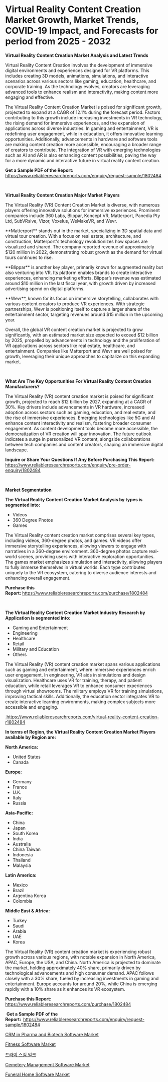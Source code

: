 <p><h1>Virtual Reality Content Creation Market Growth, Market Trends, COVID-19 Impact, and Forecasts for period from 2025 - 2032</h1></p><p><strong>Virtual Reality Content Creation Market Analysis and Latest Trends</strong></p>
<p><p>Virtual Reality Content Creation involves the development of immersive digital environments and experiences designed for VR platforms. This includes creating 3D models, animations, simulations, and interactive scenarios across various sectors like gaming, education, healthcare, and corporate training. As the technology evolves, creators are leveraging advanced tools to enhance realism and interactivity, making content more engaging and effective.</p><p>The Virtual Reality Content Creation Market is poised for significant growth, projected to expand at a CAGR of 12.1% during the forecast period. Factors contributing to this growth include increasing investments in VR technology, the rising demand for immersive experiences, and the expansion of applications across diverse industries. In gaming and entertainment, VR is redefining user engagement, while in education, it offers innovative learning opportunities. Additionally, advancements in hardware and software tools are making content creation more accessible, encouraging a broader range of creators to contribute. The integration of VR with emerging technologies such as AI and AR is also enhancing content possibilities, paving the way for a more dynamic and interactive future in virtual reality content creation.</p></p>
<p><strong>Get a Sample PDF of the Report:&nbsp;</strong> <a href="https://www.reliableresearchreports.com/enquiry/request-sample/1802484?utm_campaign=38&utm_medium=2&utm_source=Github&utm_content=ia&utm_term=10032025&utm_id=virtual-reality-content-creation">https://www.reliableresearchreports.com/enquiry/request-sample/1802484</a></p>
<p>&nbsp;</p>
<p><strong>Virtual Reality Content Creation Major Market Players</strong></p>
<p><p>The Virtual Reality (VR) Content Creation Market is diverse, with numerous players offering innovative solutions for immersive experiences. Prominent companies include 360 Labs, Blippar, Koncept VR, Matterport, Panedia Pty Ltd, SubVRsive, Vizor, Voxelus, WeMakeVR, and Wevr. </p><p>**Matterport** stands out in the market, specializing in 3D spatial data and virtual tour creation. With a focus on real estate, architecture, and construction, Matterport's technology revolutionizes how spaces are visualized and shared. The company reported revenue of approximately $120 million in 2022, demonstrating robust growth as the demand for virtual tours continues to rise.</p><p>**Blippar** is another key player, primarily known for augmented reality but also venturing into VR. Its platform enables brands to create interactive experiences, enhancing marketing efforts. Blippar’s revenue was estimated around $10 million in the last fiscal year, with growth driven by increased advertising spend on digital platforms.</p><p>**Wevr**, known for its focus on immersive storytelling, collaborates with various content creators to produce VR experiences. With strategic partnerships, Wevr is positioning itself to capture a larger share of the entertainment sector, targeting revenues around $15 million in the upcoming year.</p><p>Overall, the global VR content creation market is projected to grow significantly, with an estimated market size expected to exceed $12 billion by 2025, propelled by advancements in technology and the proliferation of VR applications across sectors like real estate, healthcare, and entertainment. Companies like Matterport and Wevr are well poised for growth, leveraging their unique approaches to capitalize on this expanding market.</p></p>
<p>&nbsp;</p>
<p><strong>What Are The Key Opportunities For Virtual Reality Content Creation Manufacturers?</strong></p>
<p><p>The Virtual Reality (VR) content creation market is poised for significant growth, projected to reach $12 billion by 2027, expanding at a CAGR of 30%. Key drivers include advancements in VR hardware, increased adoption across sectors such as gaming, education, and real estate, and the rise of immersive experiences. Emerging technologies like 5G and AI enhance content interactivity and realism, fostering broader consumer engagement. As content development tools become more accessible, the democratization of VR creation will spur innovation. The future outlook indicates a surge in personalized VR content, alongside collaborations between tech companies and content creators, shaping an immersive digital landscape.</p></p>
<p><strong>Inquire or Share Your Questions If Any Before Purchasing This Report:</strong> <a href="https://www.reliableresearchreports.com/enquiry/pre-order-enquiry/1802484?utm_campaign=38&utm_medium=2&utm_source=Github&utm_content=ia&utm_term=10032025&utm_id=virtual-reality-content-creation">https://www.reliableresearchreports.com/enquiry/pre-order-enquiry/1802484</a></p>
<p>&nbsp;</p>
<p><strong>Market Segmentation</strong></p>
<p><strong>The Virtual Reality Content Creation Market Analysis by types is segmented into:</strong></p>
<p><ul><li>Videos</li><li>360 Degree Photos</li><li>Games</li></ul></p>
<p><p>The Virtual Reality content creation market comprises several key types, including videos, 360-degree photos, and games. VR videos offer immersive storytelling experiences, allowing viewers to engage with narratives in a 360-degree environment. 360-degree photos capture real-world scenes, providing users with interactive exploration opportunities. The games market emphasizes simulation and interactivity, allowing players to fully immerse themselves in virtual worlds. Each type contributes uniquely to the VR ecosystem, catering to diverse audience interests and enhancing overall engagement.</p></p>
<p><strong>Purchase this Report:&nbsp;</strong><a href="https://www.reliableresearchreports.com/purchase/1802484?utm_campaign=38&utm_medium=2&utm_source=Github&utm_content=ia&utm_term=10032025&utm_id=virtual-reality-content-creation">https://www.reliableresearchreports.com/purchase/1802484</a></p>
<p>&nbsp;</p>
<p><strong>The Virtual Reality Content Creation Market Industry Research by Application is segmented into:</strong></p>
<p><ul><li>Gaming and Entertainment</li><li>Engineering</li><li>Healthcare</li><li>Retail</li><li>Military and Education</li><li>Others</li></ul></p>
<p><p>The Virtual Reality (VR) content creation market spans various applications such as gaming and entertainment, where immersive experiences enrich user engagement. In engineering, VR aids in simulations and design visualization. Healthcare uses VR for training, therapy, and patient education, while retail leverages VR to enhance consumer experiences through virtual showrooms. The military employs VR for training simulations, improving tactical skills. Additionally, the education sector integrates VR to create interactive learning environments, making complex subjects more accessible and engaging.</p></p>
<p><a href="https://www.reliableresearchreports.com/virtual-reality-content-creation-r1802484?utm_campaign=38&utm_medium=2&utm_source=Github&utm_content=ia&utm_term=10032025&utm_id=virtual-reality-content-creation">&nbsp;https://www.reliableresearchreports.com/virtual-reality-content-creation-r1802484</a></p>
<p><strong>In terms of Region, the Virtual Reality Content Creation Market Players available by Region are:</strong></p>
<p>
    <p> <strong> North America: </strong>
        <ul>
            <li>United States</li>
            <li>Canada</li>
        </ul>
        </p> 
    <p> <strong> Europe: </strong>
        <ul>
            <li>Germany</li>
            <li>France</li>
            <li>U.K.</li>
            <li>Italy</li>
            <li>Russia</li>
        </ul>
        </p> 
    <p> <strong> Asia-Pacific: </strong>
        <ul>
            <li>China</li>
            <li>Japan</li>
            <li>South Korea</li>
            <li>India</li>
            <li>Australia</li>
            <li>China Taiwan</li>
            <li>Indonesia</li>
            <li>Thailand</li>
            <li>Malaysia</li>
        </ul>
        </p> 
    <p> <strong> Latin America: </strong>
        <ul>
            <li>Mexico</li>
            <li>Brazil</li>
            <li>Argentina Korea</li>
            <li>Colombia</li>
        </ul>
        </p> 
    <p> <strong> Middle East & Africa: </strong>
        <ul>
            <li>Turkey</li>
            <li>Saudi</li>
            <li>Arabia</li>
            <li>UAE</li>
            <li>Korea</li>
        </ul>
    </p>
    </p>
<p><p>The Virtual Reality (VR) content creation market is experiencing robust growth across various regions, with notable expansion in North America, APAC, Europe, the USA, and China. North America is projected to dominate the market, holding approximately 40% share, primarily driven by technological advancements and high consumer demand. APAC follows closely with a 30% share, fueled by increasing investments in gaming and entertainment. Europe accounts for around 20%, while China is emerging rapidly with a 10% share as it enhances its VR ecosystem.</p></p>
<p><strong>Purchase this Report: </strong><a href="https://www.reliableresearchreports.com/purchase/1802484?utm_campaign=38&utm_medium=2&utm_source=Github&utm_content=ia&utm_term=10032025&utm_id=virtual-reality-content-creation">https://www.reliableresearchreports.com/purchase/1802484</a></p>
<p>&nbsp;<strong>Get a Sample PDF of the Report:&nbsp;&nbsp;</strong><a href="https://www.reliableresearchreports.com/enquiry/request-sample/1802484?utm_campaign=38&utm_medium=2&utm_source=Github&utm_content=ia&utm_term=10032025&utm_id=virtual-reality-content-creation">https://www.reliableresearchreports.com/enquiry/request-sample/1802484</a></p>
<p><strong></strong></p>
<p><p><a href="https://github.com/latzerelfigo48/Market-Research-Report-List-1/blob/main/crm-in-pharma-and-biotech-software-market.md?utm_campaign=38&utm_medium=2&utm_source=Github&utm_content=ia&utm_term=10032025&utm_id=virtual-reality-content-creation">CRM in Pharma and Biotech Software Market</a></p><p><a href="https://github.com/jugutstam/Market-Research-Report-List-1/blob/main/fitness-software-market.md?utm_campaign=38&utm_medium=2&utm_source=Github&utm_content=ia&utm_term=10032025&utm_id=virtual-reality-content-creation">Fitness Software Market</a></p><p><a href="https://github.com/laholand/Market-Research-Report-List-7/blob/main/306805043158.md?utm_campaign=38&utm_medium=2&utm_source=Github&utm_content=ia&utm_term=10032025&utm_id=virtual-reality-content-creation">드라이 스킴 밀크</a></p><p><a href="https://github.com/moratronak3q/Market-Research-Report-List-1/blob/main/cemetery-management-software-market.md?utm_campaign=38&utm_medium=2&utm_source=Github&utm_content=ia&utm_term=10032025&utm_id=virtual-reality-content-creation">Cemetery Management Software Market</a></p><p><a href="https://github.com/reahmmunises/Market-Research-Report-List-1/blob/main/funeral-home-software-market.md?utm_campaign=38&utm_medium=2&utm_source=Github&utm_content=ia&utm_term=10032025&utm_id=virtual-reality-content-creation">Funeral Home Software Market</a></p></p>